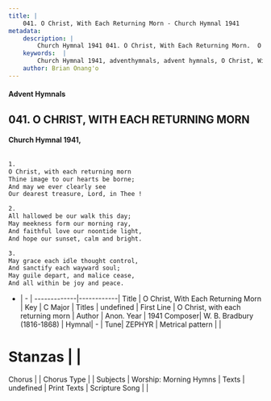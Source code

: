 ```yaml
---
title: |
    041. O Christ, With Each Returning Morn - Church Hymnal 1941
metadata:
    description: |
        Church Hymnal 1941 041. O Christ, With Each Returning Morn.  O Christ, with each returning morn  Thine image to our hearts be borne;  And may we ever clearly see  Our dearest treasure, Lord, in Thee !  
    keywords:  |
        Church Hymnal 1941, adventhymnals, advent hymnals, O Christ, With Each Returning Morn, O Christ, with each returning morn. 
    author: Brian Onang'o
---
```


#### Advent Hymnals
## 041. O CHRIST, WITH EACH RETURNING MORN
####  Church Hymnal 1941,

```txt

1.
O Christ, with each returning morn 
Thine image to our hearts be borne; 
And may we ever clearly see 
Our dearest treasure, Lord, in Thee ! 

2.
All hallowed be our walk this day; 
May meekness form our morning ray, 
And faithful love our noontide light, 
And hope our sunset, calm and bright. 

3.
May grace each idle thought control, 
And sanctify each wayward soul; 
May guile depart, and malice cease, 
And all within be joy and peace.


```

- |   -  |
-------------|------------|
Title | O Christ, With Each Returning Morn |
Key | C Major |
Titles | undefined |
First Line | O Christ, with each returning morn |
Author |  Anon.
Year | 1941
Composer| W. B. Bradbury (1816-1868) |
Hymnal|  - |
Tune| ZEPHYR |
Metrical pattern | |
# Stanzas |  |
Chorus |  |
Chorus Type |  |
Subjects | Worship: Morning Hymns |
Texts | undefined |
Print Texts | 
Scripture Song |  |
    
